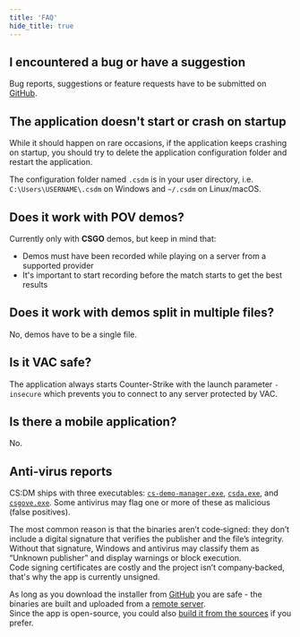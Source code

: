 ```yaml
---
title: 'FAQ'
hide_title: true
---
```


## I encountered a bug or have a suggestion

Bug reports, suggestions or feature requests have to be submitted on [GitHub](https://github.com/akiver/cs-demo-manager/issues/new/choose).

## The application doesn't start or crash on startup

While it should happen on rare occasions, if the application keeps crashing on startup, you should try to delete the application
configuration folder and restart the application.

The configuration folder named `.csdm` is in your user directory, i.e. `C:\Users\USERNAME\.csdm` on Windows and `~/.csdm` on Linux/macOS.

## Does it work with POV demos?

Currently only with **CSGO** demos, but keep in mind that:

- Demos must have been recorded while playing on a server from a supported provider
- It's important to start recording before the match starts to get the best results

## Does it work with demos split in multiple files?

No, demos have to be a single file.

## Is it VAC safe?

The application always starts Counter-Strike with the launch parameter `-insecure` which prevents you to connect to any
server protected by VAC.

## Is there a mobile application?

No.

## Anti-virus reports

CS:DM ships with three executables: [`cs-demo-manager.exe`](https://github.com/akiver/cs-demo-manager), [`csda.exe`](https://github.com/akiver/cs-demo-analyzer), and [`csgove.exe`](https://github.com/akiver/csgo-voice-extractor). Some antivirus may flag one or more of these as malicious (false positives).

The most common reason is that the binaries aren’t code‑signed: they don’t include a digital signature that verifies the publisher and the file’s integrity. Without that signature, Windows and antivirus may classify them as “Unknown publisher” and display warnings or block execution.  
Code signing certificates are costly and the project isn’t company‑backed, that's why the app is currently unsigned.

As long as you download the installer from [GitHub](https://github.com/akiver/cs-demo-manager/releases/latest) you are safe - the binaries are built and uploaded from a [remote server](https://github.com/akiver/cs-demo-manager/blob/main/.github/workflows/publish.yml).  
Since the app is open-source, you could also [build it from the sources](/docs/development/setup) if you prefer.
